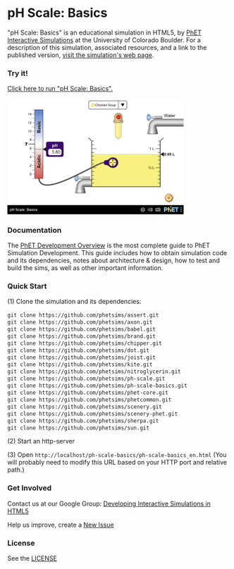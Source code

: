 pH Scale: Basics
=============
"pH Scale: Basics" is an educational simulation in HTML5, by <a href="http://phet.colorado.edu/" target="_blank">PhET Interactive Simulations</a>
at the University of Colorado Boulder.
For a description of this simulation, associated resources, and a link to the published version,
<a href="http://phet.colorado.edu/en/simulation/ph-scale-basics" target="_blank">visit the simulation's web page</a>.

### Try it!

<a href="http://phet.colorado.edu/sims/html/ph-scale-basics/latest/ph-scale-basics_en.html" target="_blank">Click here to run "pH Scale: Basics".</a>

<a href="http://phet.colorado.edu/sims/html/ph-scale-basics/latest/ph-scale-basics_en.html" target="_blank">
<img src="https://raw.githubusercontent.com/phetsims/ph-scale-basics/master/assets/ph-scale-basics-screenshot.png" alt="Screenshot" style="width: 400px;"/>
</a>

### Documentation
The <a href="http://bit.ly/phet-development-overview" target="_blank">PhET Development Overview</a> is the most complete guide to PhET Simulation
Development. This guide includes how to obtain simulation code and its dependencies, notes about architecture & design, how to test and build
the sims, as well as other important information.

### Quick Start
(1) Clone the simulation and its dependencies:
```
git clone https://github.com/phetsims/assert.git
git clone https://github.com/phetsims/axon.git
git clone https://github.com/phetsims/babel.git
git clone https://github.com/phetsims/brand.git
git clone https://github.com/phetsims/chipper.git
git clone https://github.com/phetsims/dot.git
git clone https://github.com/phetsims/joist.git
git clone https://github.com/phetsims/kite.git
git clone https://github.com/phetsims/nitroglycerin.git
git clone https://github.com/phetsims/ph-scale.git
git clone https://github.com/phetsims/ph-scale-basics.git
git clone https://github.com/phetsims/phet-core.git
git clone https://github.com/phetsims/phetcommon.git
git clone https://github.com/phetsims/scenery.git
git clone https://github.com/phetsims/scenery-phet.git
git clone https://github.com/phetsims/sherpa.git
git clone https://github.com/phetsims/sun.git
```
(2) Start an http-server

(3) Open `http://localhost/ph-scale-basics/ph-scale-basics_en.html` (You will probably need to modify this URL based on your HTTP port and relative path.)

### Get Involved

Contact us at our Google Group: <a href="http://groups.google.com/forum/#!forum/developing-interactive-simulations-in-html5" target="_blank">Developing Interactive Simulations in HTML5</a>

Help us improve, create a <a href="http://github.com/phetsims/ph-scale-basics/issues/new" target="_blank">New Issue</a>

### License
See the <a href="https://github.com/phetsims/ph-scale-basics/blob/master/LICENSE" target="_blank">LICENSE</a>
